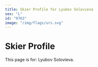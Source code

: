 ```yaml
---
title: Skier Profile for Lyubov Solovieva
sex: "L"
id: "9763"
image: "/img/flags/urs.svg" 
---
```


# Skier Profile

This page is for: Lyubov Solovieva.
    